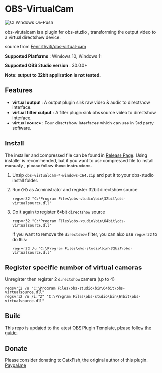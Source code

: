 # OBS-VirtualCam

![CI Windows On-Push](https://github.com/miaulightouch/obs-virtual-cam/actions/workflows/main.yaml/badge.svg)

obs-virutalcam is a plugin for obs-studio , transforming the output video to a virtual directshow device.

source from [Fenrirthviti/obs-virtual-cam](https://github.com/Fenrirthviti/obs-virtual-cam)

**Supported Platforms** : Windows 10, Windows 11

**Supported OBS Studio version** : 30.0.0+

**Note: output to 32bit application is not tested.**

## Features

* **virtual output** : A output plugin sink raw video & audio to directshow interface.
* **virtual filter output** : A filter plugin sink obs source video to directshow interface.
* **virtual source** : Four directshow Interfaces which can use in 3rd party software.

## Install

The installer and compressed file can be found in [Release Page](https://github.com/miaulightouch/obs-virtual-cam/releases). Using installer is recommended, but if you want to use compressed file to install manually , please follow these instructions.

1. Unzip `obs-virtualcam-*-windows-x64.zip` and put it to your obs-studio install folder.
2. Run `CMD` as Administrator and register 32bit directshow source

    ```batch
    regsvr32 "C:\Program Files\obs-studio\bin\32bit\obs-virtualsource.dll"
    ```

3. Do it again to register 64bit `directshow` source

    ```batch
    regsvr32 "C:\Program Files\obs-studio\bin\64bit\obs-virtualsource.dll"
    ```

    If you want to remove the `directshow` filter, you can also use `regsvr32` to do this:

    ```batch
    regsvr32 /u "C:\Program Files\obs-studio\bin\32bit\obs-virtualsource.dll"
    ```

## Register specific number of virtual cameras

Unregister then register 2 `directshow` camera (up to 4)

```batch
regsvr32 /u "C:\Program Files\obs-studio\bin\64bit\obs-virtualsource.dll"
regsvr32 /n /i:"2" "C:\Program Files\obs-studio\bin\64bit\obs-virtualsource.dll"
```

## Build

This repo is updated to the latest OBS Plugin Template, please follow [the guide](https://github.com/obsproject/obs-plugintemplate).

## Donate

Please consider donating to CatxFish, the original author of this plugin. [Paypal.me](https://www.paypal.me/obsvirtualcam)

